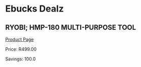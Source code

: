 
# Ebucks Dealz
## RYOBI; HMP-180 MULTI-PURPOSE TOOL
[Product Page](https://www.ebucks.com/web/shop/productSelected.do?prodId=1067890677&catId=336131644)

Price: R499.00

Savings: 100.0


	